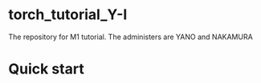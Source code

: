 # torch_tutorial_Y-I
The repository for M1 tutorial. The administers are YANO and NAKAMURA


# Quick start
